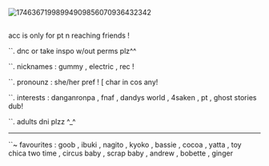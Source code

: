 ![17463671998994909856070936432342](https://github.com/user-attachments/assets/4ee870fe-9fba-4f98-85be-915f4a47552c)


##

acc is only for pt n reaching friends !

 ``. dnc or take inspo w/out perms plz^^
 
``.  nicknames : gummy , electric , rec !

``. pronounz : she/her pref ! [ char in cos any!

``. interests : danganronpa , fnaf , dandys world , 4saken , pt , ghost stories dub!

``. adults dni plzz ^_^

---
``~ favourites : goob , ibuki , nagito , kyoko , bassie , cocoa , yatta , toy chica
    two time , circus baby , scrap baby , andrew , bobette , ginger




